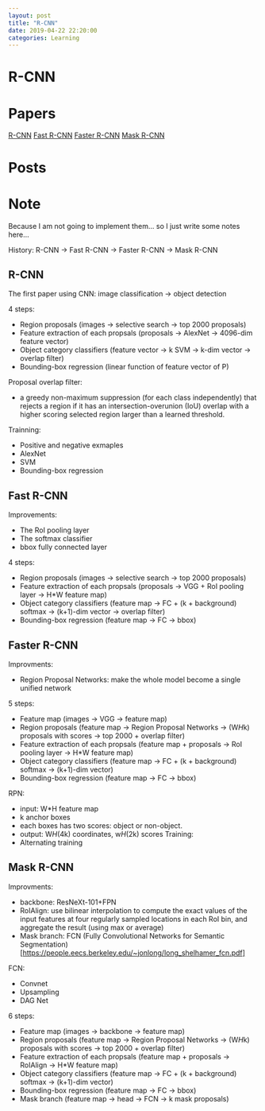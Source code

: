 ```yaml
---
layout: post
title: "R-CNN"
date: 2019-04-22 22:20:00
categories: Learning
---
```


# R-CNN

# Papers

[R-CNN](https://arxiv.org/abs/1311.2524)
[Fast R-CNN](https://arxiv.org/abs/1504.08083)
[Faster R-CNN](https://arxiv.org/abs/1506.01497)
[Mask R-CNN](https://arxiv.org/abs/1703.06870)

# Posts

# Note

Because I am not going to implement them... so I just write some notes here...

History: R-CNN -> Fast R-CNN -> Faster R-CNN -> Mask R-CNN

## R-CNN

The first paper using CNN: image classification -> object detection

4 steps:
  * Region proposals (images -> selective search -> top 2000 proposals)
  * Feature extraction of each propsals (proposals -> AlexNet -> 4096-dim feature vector)
  * Object category classifiers (feature vector -> k SVM -> k-dim vector -> overlap filter)
  * Bounding-box regression (linear function of feature vector of P)

Proposal overlap filter:
  * a greedy non-maximum suppression (for each class independently) that rejects a region if it has an intersection-overunion (IoU) overlap with a higher scoring selected region larger than a learned threshold.

Trainning:
  * Positive and negative exmaples
  * AlexNet
  * SVM
  * Bounding-box regression

## Fast R-CNN
  
Improvements:
  * The RoI pooling layer
  * The softmax classifier
  * bbox fully connected layer
  
4 steps:
  * Region proposals (images -> selective search -> top 2000 proposals)
  * Feature extraction of each propsals (proposals -> VGG + RoI pooling layer -> H*W feature map)
  * Object category classifiers (feature map -> FC + (k + background) softmax -> (k+1)-dim vector -> overlap filter) 
  * Bounding-box regression (feature map -> FC -> bbox)

## Faster R-CNN

Improvments:
  * Region Proposal Networks: make the whole model become a single unified network
  
5 steps:
  * Feature map (images -> VGG -> feature map)
  * Region proposals (feature map -> Region Proposal Networks -> (W*H*k) proposals with scores -> top 2000 + overlap filter)
  * Feature extraction of each propsals (feature map + proposals -> RoI pooling layer -> H*W feature map)
  * Object category classifiers (feature map -> FC + (k + background) softmax -> (k+1)-dim vector) 
  * Bounding-box regression (feature map -> FC -> bbox)

RPN:
  * input: W*H feature map
  * k anchor boxes
  * each boxes has two scores: object or non-object.
  * output: W*H*(4k) coordinates, w*H*(2k) scores
Training:
  * Alternating training

## Mask R-CNN

Improvments:
  * backbone: ResNeXt-101+FPN
  * RoIAlign: use bilinear interpolation to compute the exact values of the input features at four regularly sampled locations in each RoI bin, and aggregate the result (using max or average)
  * Mask branch: FCN (Fully Convolutional Networks for Semantic Segmentation)[https://people.eecs.berkeley.edu/~jonlong/long_shelhamer_fcn.pdf]
  
FCN:
  * Convnet
  * Upsampling
  * DAG Net

6 steps:
  * Feature map (images -> backbone -> feature map)
  * Region proposals (feature map -> Region Proposal Networks -> (W*H*k) proposals with scores -> top 2000 + overlap filter)
  * Feature extraction of each propsals (feature map + proposals -> RoIAlign -> H*W feature map)
  * Object category classifiers (feature map -> FC + (k + background) softmax -> (k+1)-dim vector) 
  * Bounding-box regression (feature map -> FC -> bbox)
  * Mask branch (feature map -> head -> FCN -> k mask proposals)


